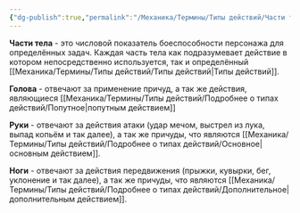 ```yaml
---
{"dg-publish":true,"permalink":"/Механика/Термины/Типы действий/Части тела/Части тела/","noteIcon":"","created":"2025-09-24T17:02:36.886+03:00","updated":"2025-09-24T18:12:51.007+03:00"}
---
```


**Части тела** - это числовой показатель боеспособности персонажа для определённых задач. Каждая часть тела как подразумевает действие в котором непосредственно используется, так и определённый [[Механика/Термины/Типы действий/Типы действий\|Типы действий]]. 


<div class="transclusion internal-embed is-loaded"><div class="markdown-embed">



**Голова** - отвечают за применение причуд, а так же действия, являющиеся [[Механика/Термины/Типы действий/Подробнее о типах действий/Попутное\|попутным действием]]

</div></div>



<div class="transclusion internal-embed is-loaded"><div class="markdown-embed">



**Руки** - отвечают за действия атаки (удар мечом, выстрел из лука, выпад копьём и так далее), а так же причуды, что являются [[Механика/Термины/Типы действий/Подробнее о типах действий/Основное\|основным действием]]. 

</div></div>



<div class="transclusion internal-embed is-loaded"><div class="markdown-embed">



**Ноги** - отвечают за действия передвижения (прыжки, кувырки, бег, уклонение и так далее), а так же причуды, что являются [[Механика/Термины/Типы действий/Подробнее о типах действий/Дополнительное\|дополнительным действием]]. 

</div></div>
